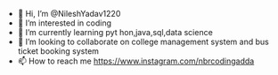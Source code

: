 - 👋 Hi, I’m @NileshYadav1220
- 👀 I’m interested in coding
- 🌱 I’m currently learning pyt hon,java,sql,data science
- 💞️ I’m looking to collaborate on college management system and bus ticket booking system
- 📫 How to reach me https://www.instagram.com/nbrcodingadda 
<!---
NileshYadav1220/NileshYadav1220 is a ✨ special ✨ repository because its `README.md` (this file) appears on your GitHub profile.
You can click the Preview link to take a look at your changes.
--->
